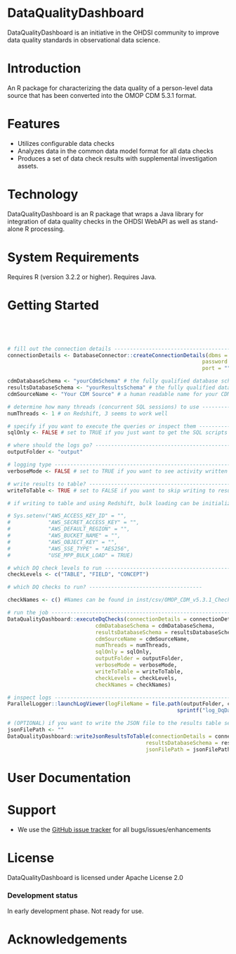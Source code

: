 DataQualityDashboard
=================

DataQualityDashboard is an initiative in the OHDSI community to improve data quality standards in observational data science.

Introduction
============
An R package for characterizing the data quality of a person-level data source that has been converted into the OMOP CDM 5.3.1 format.

Features
========
- Utilizes configurable data checks
- Analyzes data in the common data model format for all data checks
- Produces a set of data check results with supplemental investigation assets.


Technology
==========
DataQualityDashboard is an R package that wraps a Java library for integration of data quality checks in the OHDSI WebAPI as well as stand-alone R processing.

System Requirements
===================
Requires R (version 3.2.2 or higher).  Requires Java.

Getting Started
===============
  ```r




# fill out the connection details -----------------------------------------------------------------------
connectionDetails <- DatabaseConnector::createConnectionDetails(dbms = "", user = "", 
                                                                password = "", server = "", 
                                                                port = "", extraSettings = "")

cdmDatabaseSchema <- "yourCdmSchema" # the fully qualified database schema name of the CDM
resultsDatabaseSchema <- "yourResultsSchema" # the fully qualified database schema name of the results schema (that you can write to)
cdmSourceName <- "Your CDM Source" # a human readable name for your CDM source

# determine how many threads (concurrent SQL sessions) to use ----------------------------------------
numThreads <- 1 # on Redshift, 3 seems to work well

# specify if you want to execute the queries or inspect them ------------------------------------------
sqlOnly <- FALSE # set to TRUE if you just want to get the SQL scripts and not actually run the queries

# where should the logs go? -------------------------------------------------------------------------
outputFolder <- "output"

# logging type -------------------------------------------------------------------------------------
verboseMode <- FALSE # set to TRUE if you want to see activity written to the console

# write results to table? -----------------------------------------------------------------------
writeToTable <- TRUE # set to FALSE if you want to skip writing to results table

# if writing to table and using Redshift, bulk loading can be initialized -------------------------------

# Sys.setenv("AWS_ACCESS_KEY_ID" = "",
#            "AWS_SECRET_ACCESS_KEY" = "",
#            "AWS_DEFAULT_REGION" = "",
#            "AWS_BUCKET_NAME" = "",
#            "AWS_OBJECT_KEY" = "",
#            "AWS_SSE_TYPE" = "AES256",
#            "USE_MPP_BULK_LOAD" = TRUE)

# which DQ check levels to run -------------------------------------------------------------------
checkLevels <- c("TABLE", "FIELD", "CONCEPT")

# which DQ checks to run? ------------------------------------

checkNames <- c() #Names can be found in inst/csv/OMOP_CDM_v5.3.1_Check_Desciptions.csv

# run the job --------------------------------------------------------------------------------------
DataQualityDashboard::executeDqChecks(connectionDetails = connectionDetails, 
                              cdmDatabaseSchema = cdmDatabaseSchema, 
                              resultsDatabaseSchema = resultsDatabaseSchema,
                              cdmSourceName = cdmSourceName, 
                              numThreads = numThreads,
                              sqlOnly = sqlOnly, 
                              outputFolder = outputFolder, 
                              verboseMode = verboseMode,
                              writeToTable = writeToTable,
                              checkLevels = checkLevels,
                              checkNames = checkNames)

# inspect logs ----------------------------------------------------------------------------
ParallelLogger::launchLogViewer(logFileName = file.path(outputFolder, cdmSourceName, 
                                                        sprintf("log_DqDashboard_%s.txt", cdmSourceName)))

# (OPTIONAL) if you want to write the JSON file to the results table separately -----------------------------
jsonFilePath <- ""
DataQualityDashboard::writeJsonResultsToTable(connectionDetails = connectionDetails, 
                                              resultsDatabaseSchema = resultsDatabaseSchema, 
                                              jsonFilePath = jsonFilePath)

```

User Documentation
==================

Support
=======
* We use the <a href="../../issues">GitHub issue tracker</a> for all bugs/issues/enhancements
 
License
=======
DataQualityDashboard is licensed under Apache License 2.0

### Development status

In early development phase.  Not ready for use.

# Acknowledgements

